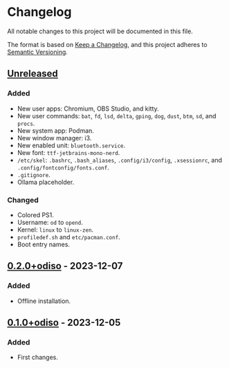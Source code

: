 # Changelog

All notable changes to this project will be documented in this file.

The format is based on [Keep a Changelog](https://keepachangelog.com/en/1.0.0/),
and this project adheres to [Semantic Versioning](https://semver.org/spec/v2.0.0.html).

## [Unreleased]

### Added

- New user apps: Chromium, OBS Studio, and kitty.
- New user commands: `bat`, `fd`, `lsd`, `delta`, `gping`, `dog`, `dust`, `btm`, `sd`, and `procs`.
- New system app: Podman.
- New window manager: i3.
- New enabled unit: `bluetooth.service`.
- New font: `ttf-jetbrains-mono-nerd`.
- `/etc/skel`: `.bashrc`, `.bash_aliases`, `.config/i3/config`, `.xsessionrc`, and `.config/fontconfig/fonts.conf`.
- `.gitignore`.
- Ollama placeholder.

### Changed

- Colored PS1.
- Username: `od` to `opend`.
- Kernel: `linux` to `linux-zen`.
- `profiledef.sh` and `etc/pacman.conf`.
- Boot entry names.

## [0.2.0+odiso] - 2023-12-07

### Added

- Offline installation.

## [0.1.0+odiso] - 2023-12-05

### Added

- First changes.

[unreleased]: https://github.com/sakkke/odiso/compare/v0.2.0+odiso...HEAD
[0.2.0+odiso]: https://github.com/sakkke/odiso/releases/tag/v0.2.0+odiso
[0.1.0+odiso]: https://github.com/sakkke/odiso/releases/tag/v0.1.0+odiso
